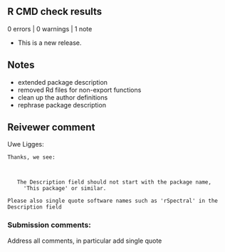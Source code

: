 ## R CMD check results

0 errors | 0 warnings | 1 note

* This is a new release.

## Notes

* extended package description
* removed Rd files for non-export functions
* clean up the author definitions
* rephrase package description

## Reivewer comment
Uwe Ligges:
```
Thanks, we see:



   The Description field should not start with the package name,
     'This package' or similar.

Please also single quote software names such as 'rSpectral' in the
Description field
```
### Submission comments:

Address all comments, in particular add single quote 
